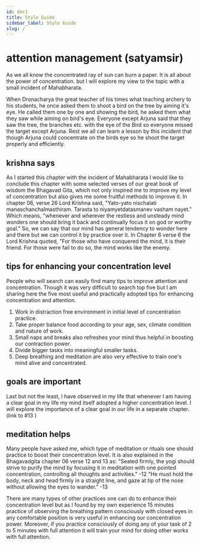 ```yaml
---
id: doc1
title: Style Guide
sidebar_label: Style Guide
slug: /
---
```


# attention management (satyamsir)

As we all know the concentrated ray of sun can burn a paper. It is all about the power of concentration. but I will explore my view to the topic with a small incident of Mahabharata.

When Dronacharya the great teacher of his times what teaching archery to his students, he once asked them to shoot a bird on the tree by aiming it's eye. He called them one by one and showing the bird, he asked them what they saw while aiming on bird's eye. Everyone except Arjuna said that they saw the tree, the branches etc. with the eye of the Bird so everyone missed the target except Arjuna. Rest we all can learn a lesson by this incident that though Arjuna could concentrate on the birds eye so he shoot the target properly and efficiently.

## krishna says

As I started this chapter with the incident of Mahabharata I would like to conclude this chapter with some selected verses of our great book of wisdom the Bhagavad Gita, which not only inspired me to improve my level of concentration but also gives me some fruitful methods to improve it. In chapter 06, verse 26 Lord Krishna said, "Yato-yato nischalati manaschanchalmasthiram. Tarasta to niyamyetdatasmanev vasham nayet." Which means, "whenever and wherever the restless and unsteady mind wonders one should bring it back and continually focus it on god or worthy goal." So, we can say that our mind has general tendency to wonder here and there but we can control it by practice over it. In Chapter 6 verse 6 the Lord Krishna quoted, "For those who have conquered the mind, it is their friend. For those were fail to do so, the mind works like the enemy.

## tips for enhancing your concentration level

People who will search can easily find many tips to improve attention and concentration. Though it was very difficult to search top five but I am sharing here the five most useful and practically adopted tips for enhancing concentration and attention.

1. Work in distraction free environment in initial level of concentration practice.
1. Take proper balance food according to your age, sex, climate condition and nature of work.
1. Small naps and breaks also refreshes your mind thus helpful in boosting our contraction power.
1. Divide bigger tasks into meaningful smaller tasks.
1. Deep breathing and meditation are also very effective to train one's mind alive and concentrated.

## goals are important

Last but not the least, I have observed in my life that whenever I am having a clear goal in my life my mind itself adopted a higher concentration level. I will explore the importance of a clear goal in our life in a separate chapter. (link to #13 )

## meditation helps

Many people have asked me, which type of meditation or rituals one should practice to boost their concentration level.
It is also explained in the Bhagavadgita chapter 06 verse 12 and 13 as:
"Seated firmly, the yogi should strive to purify the mind by focusing it in meditation with one pointed concentration, controlling all thoughts and activities." -12
"He must hold the body, neck and head firmly in a straight line, and gaze at tip of the nose without allowing the eyes to wander." -13

There are many types of other practices one can do to enhance their concentration level but as I found by my own experience 15 minutes practice of observing the breathing pattern consciously with closed eyes in any comfortable position is very useful in enhancing our concentration power. Moreover, if you practice consciously of doing any of your task of 2 to 5 minutes with full attention it will train your mind for doing other works with full attention.
